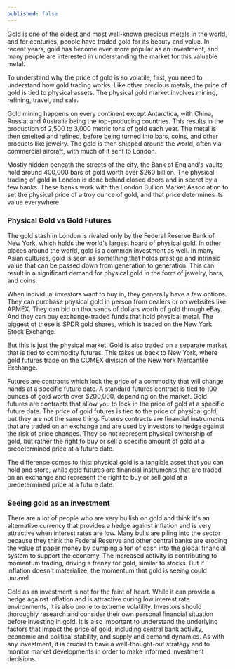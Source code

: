 ```yaml
---
published: false
---
```


Gold is one of the oldest and most well-known precious metals in the world, and for centuries, people have traded gold for its beauty and value. In recent years, gold has become even more popular as an investment, and many people are interested in understanding the market for this valuable metal.  

To understand why the price of gold is so volatile, first, you need to understand how gold trading works. Like other precious metals, the price of gold is tied to physical assets. The physical gold market involves mining, refining, travel, and sale.  

Gold mining happens on every continent except Antarctica, with China, Russia, and Australia being the top-producing countries. This results in the production of 2,500 to 3,000 metric tons of gold each year. The metal is then smelted and refined, before being turned into bars, coins, and other products like jewelry. The gold is then shipped around the world, often via commercial aircraft, with much of it sent to London.  

Mostly hidden beneath the streets of the city, the Bank of England's vaults hold around 400,000 bars of gold worth over $260 billion. The physical trading of gold in London is done behind closed doors and in secret by a few banks. These banks work with the London Bullion Market Association to set the physical price of a troy ounce of gold, and that price determines its value everywhere.  

### Physical Gold vs Gold Futures
The gold stash in London is rivaled only by the Federal Reserve Bank of New York, which holds the world's largest hoard of physical gold. In other places around the world, gold is a common investment as well. In many Asian cultures, gold is seen as something that holds prestige and intrinsic value that can be passed down from generation to generation. This can result in a significant demand for physical gold in the form of jewelry, bars, and coins.  

When individual investors want to buy in, they generally have a few options. They can purchase physical gold in person from dealers or on websites like APMEX. They can bid on thousands of dollars worth of gold through eBay. And they can buy exchange-traded funds that hold physical metal. The biggest of these is SPDR gold shares, which is traded on the New York Stock Exchange.  

But this is just the physical market. Gold is also traded on a separate market that is tied to commodity futures. This takes us back to New York, where gold futures trade on the COMEX division of the New York Mercantile Exchange.  

Futures are contracts which lock the price of a commodity that will change hands at a specific future date. A standard futures contract is tied to 100 ounces of gold worth over $200,000, depending on the market.
Gold futures are contracts that allow you to lock in the price of gold at a specific future date. The price of gold futures is tied to the price of physical gold, but they are not the same thing. Futures contracts are financial instruments that are traded on an exchange and are used by investors to hedge against the risk of price changes. They do not represent physical ownership of gold, but rather the right to buy or sell a specific amount of gold at a predetermined price at a future date.  

The difference comes to this: physical gold is a tangible asset that you can hold and store, while gold futures are financial instruments that are traded on an exchange and represent the right to buy or sell gold at a predetermined price at a future date.  

### Seeing gold as an investment
There are a lot of people who are very bullish on gold and think it's an alternative currency that provides a hedge against inflation and is very attractive when interest rates are low. Many bulls are piling into the sector because they think the Federal Reserve and other central banks are eroding the value of paper money by pumping a ton of cash into the global financial system to support the economy. The increased activity is contributing to momentum trading, driving a frenzy for gold, similar to stocks. But if inflation doesn't materialize, the momentum that gold is seeing could unravel.  

Gold as an investment is not for the faint of heart. While it can provide a hedge against inflation and is attractive during low interest rate environments, it is also prone to extreme volatility. Investors should thoroughly research and consider their own personal financial situation before investing in gold. It is also important to understand the underlying factors that impact the price of gold, including central bank activity, economic and political stability, and supply and demand dynamics. As with any investment, it is crucial to have a well-thought-out strategy and to monitor market developments in order to make informed investment decisions.

